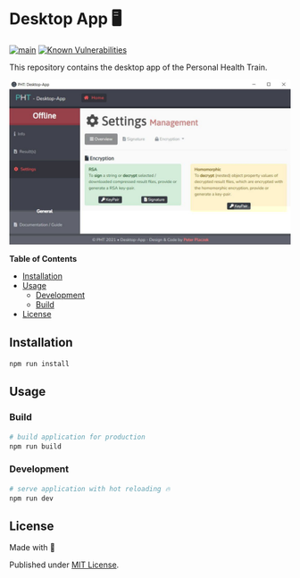 # Desktop App 🖥

[![main](https://github.com/PHT-Medic/desktop-app/actions/workflows/main.yml/badge.svg)](https://github.com/PHT-Medic/desktop-app/actions/workflows/main.yml)
[![Known Vulnerabilities](https://snyk.io/test/github/PHT-Medic/desktop-app/badge.svg)](https://snyk.io/test/github/PHT-Medic/desktop-app)

This repository contains the desktop app of the Personal Health Train.

![](assets/ui.jpg)

**Table of Contents**

- [Installation](#installation)
- [Usage](#usage)
  - [Development](#development)
  - [Build](#build)
- [License](#license)

## Installation

``` bash
npm run install
```
## Usage

### Build

``` bash
# build application for production
npm run build

```

### Development

``` bash
# serve application with hot reloading 🔥
npm run dev
```

## License

Made with 💚

Published under [MIT License](./LICENSE).
